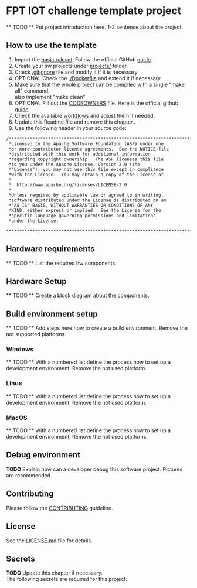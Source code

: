 # FPT IOT challenge template project
** TODO ** Put project introduction here. 1-2 sentence about the project.
## How to use the template
1. Import the [basic ruleset](.github/basic-ruleset.json). Follow the official GitHub [guide](https://docs.github.com/en/enterprise-cloud@latest/organizations/managing-organization-settings/managing-rulesets-for-repositories-in-your-organization#importing-a-ruleset).
2. Create your sw projects under [projects/](projects/) folder.
3. Check [.gitignore](.gitignore) file and modify it if it is necessary
4. OPTIONAL Check the [./Dockerfile](./Dockerfile) and extend it if necessary
5. Make sure that the whole project can be compiled with a single "make all" command.  
   also implement "make clean"
6. OPTIONAL Fill out the [CODEOWNERS](./.github/CODEOWNERS) file. Here is the official github [guide](https://docs.github.com/en/repositories/managing-your-repositorys-settings-and-features/customizing-your-repository/about-code-owners)
7. Check the available [workflows](./.github/workflows) and adjust them if needed.
8. Update this Readme file and remove this chapter..
9. Use the following header in your source code:
```
/***************************************************************************//**
 *Licensed to the Apache Software Foundation (ASF) under one
 *or more contributor license agreements.  See the NOTICE file
 *distributed with this work for additional information
 *regarding copyright ownership.  The ASF licenses this file
 *to you under the Apache License, Version 2.0 (the
 *"License"); you may not use this file except in compliance
 *with the License.  You may obtain a copy of the License at
 *
 *  http://www.apache.org/licenses/LICENSE-2.0
 *
 *Unless required by applicable law or agreed to in writing,
 *software distributed under the License is distributed on an
 *"AS IS" BASIS, WITHOUT WARRANTIES OR CONDITIONS OF ANY
 *KIND, either express or implied.  See the License for the
 *specific language governing permissions and limitations
 *under the License.
 ******************************************************************************/
```

## Hardware requirements
** TODO ** List the required hw components.

## Hardware Setup
** TODO ** Create a block diagram about the components.

## Build environment setup
** TODO ** Add steps here how to create a build environment. Remove the not supported platforms.
### Windows
** TODO ** With a numbered list define the process how to set up a development environment. Remove the not used platform.
### Linux
** TODO ** With a numbered list define the process how to set up a development environment. Remove the not used platform.
### MacOS
** TODO ** With a numbered list define the process how to set up a development environment.  Remove the not used platform.

## Debug environment
**TODO**
Explain how can a developer debug this software project. Pictures are recommended.

## Contributing
Please follow the [CONTRIBUTING](./.github/CONTRIBUTING.md) guideline.

## License
See the [LICENSE.md](./LICENSE.md) file for details.

## Secrets
**TODO** Update this chapter if necessary.  
The following secrets are required for this project:
